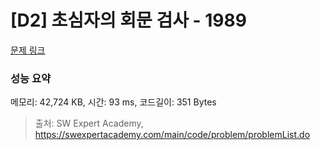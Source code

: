 # [D2] 초심자의 회문 검사 - 1989 

[문제 링크](https://swexpertacademy.com/main/code/problem/problemDetail.do?contestProbId=AV5PyTLqAf4DFAUq) 

### 성능 요약

메모리: 42,724 KB, 시간: 93 ms, 코드길이: 351 Bytes



> 출처: SW Expert Academy, https://swexpertacademy.com/main/code/problem/problemList.do
